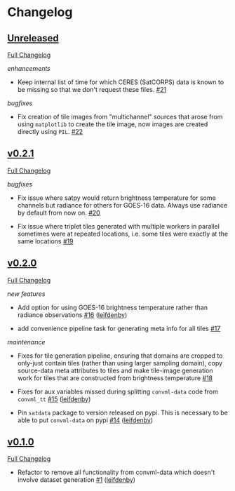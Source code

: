 # Changelog

## [Unreleased](https://github.com/convml/convml-data/tree/HEADER)

[Full Changelog](https://github.com/convml/convml-data/compare/v0.2.1...)

*enhancements*

- Keep internal list of time for which CERES (SatCORPS) data is known to be
  missing so that we don't request these files.
  [\#21](https://github.com/convml/convml-data/pull/21)

*bugfixes*

- Fix creation of tile images from "multichannel" sources that arose from using
  `matplotlib` to create the tile image, now images are created directly using
  `PIL`.
  [\#22](https://github.com/convml/convml-data/pull/22)


## [v0.2.1](https://github.com/convml/convml-data/tree/v0.2.1)

[Full Changelog](https://github.com/convml/convml-data/compare/v0.2.0...v0.2.1)

*bugfixes*

- Fix issue where satpy would return brightness temperature for some channels
  but radiance for others for GOES-16 data. Always use radiance by default from
  now on. [\#20](https://github.com/convml/convml-data/pull/20)

- Fix issue where triplet tiles generated with multiple workers in parallel
  sometimes were at repeated locations, i.e. some tiles were exactly at the
  same locations [\#19](https://github.com/convml/convml-data/pull/19)


## [v0.2.0](https://github.com/convml/convml-data/tree/v0.2.0)

[Full Changelog](https://github.com/convml/convml-data/compare/v0.1.0...v0.2.0)

*new features*

- Add option for using GOES-16 brightness temperature rather than radiance
  observations
  [\#16](https://github.com/convml/convml-data/pull/16)
  ([leifdenby](https://github.com/leifdenby))

- add convenience pipeline task for generating meta info for all tiles
  [\#17](https://github.com/convml/convml-data/pull/17)


*maintenance*

- Fixes for tile generation pipeline, ensuring that domains are cropped to
  only-just contain tiles (rather than using larger sampling domain), copy
  source-data meta attributes to tiles and make tile-image generation work for
  tiles that are constructed from brightness temperature
  [\#18](https://github.com/convml/convml-data/pull/18)

- Fixes for aux variables missed during splitting `convml-data` code from
  `convml_tt`
  [\#15](https://github.com/convml/convml-data/pull/15)
  ([leifdenby](https://github.com/leifdenby))

- Pin `satdata` package to version released on pypi. This is necessary to be
  able to put `convml-data` on pypi
  [\#14](https://github.com/convml/convml-data/pull/14)
  ([leifdenby](https://github.com/leifdenby))


## [v0.1.0](https://github.com/convml/convml-data/tree/v0.1.0)

[Full Changelog](https://github.com/convml/convml-data/compare/...v0.1.0)

- Refactor to remove all functionality from convml-data which doesn't involve
  dataset generation [\#1](https://github.com/convml/convml-data/pull/1)
  ([leifdenby](https://github.com/leifdenby))

